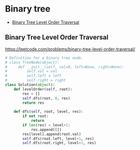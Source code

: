 # Binary tree

+ [Binary Tree Level Order Traversal](#binary-tree-level-order-traversal)

## Binary Tree Level Order Traversal

https://leetcode.com/problems/binary-tree-level-order-traversal/

```python
# Definition for a binary tree node.
# class TreeNode(object):
#     def __init__(self, val=0, left=None, right=None):
#         self.val = val
#         self.left = left
#         self.right = right
class Solution(object):
    def levelOrder(self, root):
        res = []
        self.dfs(root, 0, res)
        return res
    
    def dfs(self, root, level, res):
        if not root:
            return 
        if len(res) < level+1:
            res.append([])
        res[level].append(root.val)
        self.dfs(root.left, level+1, res)
        self.dfs(root.right, level+1, res)

```